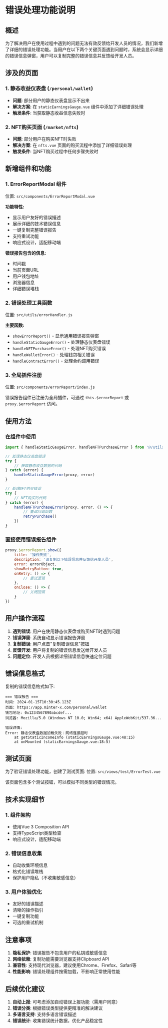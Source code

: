 # 错误处理功能说明

## 概述

为了解决用户在使用过程中遇到的问题无法有效反馈给开发人员的情况，我们新增了详细的错误处理功能。当用户在以下两个关键页面遇到问题时，系统会显示详细的错误信息弹窗，用户可以复制完整的错误信息并反馈给开发人员。

## 涉及的页面

### 1. 静态收益仪表盘 (`/personal/wallet`)
- **问题**: 部分用户的静态仪表盘显示不出来
- **解决方案**: 在 `staticEarningsGauge.vue` 组件中添加了详细错误处理
- **触发条件**: 当获取静态收益信息失败时

### 2. NFT购买页面 (`/market/nfts`)
- **问题**: 部分用户在购买NFT时失败
- **解决方案**: 在 `nfts.vue` 页面的购买流程中添加了详细错误处理
- **触发条件**: 当NFT购买过程中任何步骤失败时

## 新增组件和功能

### 1. ErrorReportModal 组件
位置: `src/components/ErrorReportModal.vue`

**功能特性:**
- 显示用户友好的错误描述
- 展示详细的技术错误信息
- 一键复制完整错误报告
- 支持重试功能
- 响应式设计，适配移动端

**错误报告包含的信息:**
- 时间戳
- 当前页面URL
- 用户钱包地址
- 浏览器信息
- 详细错误堆栈

### 2. 错误处理工具函数
位置: `src/utils/errorHandler.js`

**主要函数:**
- `showErrorReport()` - 显示通用错误报告弹窗
- `handleStaticGaugeError()` - 处理静态仪表盘错误
- `handleNFTPurchaseError()` - 处理NFT购买错误
- `handleWalletError()` - 处理钱包相关错误
- `handleContractError()` - 处理合约调用错误

### 3. 全局插件注册
位置: `src/components/errorReport/index.js`

错误报告组件已注册为全局插件，可通过 `this.$errorReport` 或 `proxy.$errorReport` 访问。

## 使用方法

### 在组件中使用

```javascript
import { handleStaticGaugeError, handleNFTPurchaseError } from '@/utils/errorHandler'

// 处理静态仪表盘错误
try {
    // 获取静态收益数据的代码
} catch (error) {
    handleStaticGaugeError(proxy, error)
}

// 处理NFT购买错误
try {
    // NFT购买的代码
} catch (error) {
    handleNFTPurchaseError(proxy, error, () => {
        // 重试回调函数
        retryPurchase()
    })
}
```

### 直接使用错误报告组件

```javascript
proxy.$errorReport.show({
    title: '操作失败',
    description: '请复制以下错误信息并反馈给开发人员',
    error: errorObject,
    showRetryButton: true,
    onRetry: () => {
        // 重试逻辑
    },
    onClose: () => {
        // 关闭回调
    }
})
```

## 用户操作流程

1. **遇到错误**: 用户在使用静态仪表盘或购买NFT时遇到问题
2. **错误弹窗**: 系统自动显示错误报告弹窗
3. **复制错误**: 用户点击"复制错误信息"按钮
4. **反馈开发**: 用户将复制的错误信息发送给开发人员
5. **问题定位**: 开发人员根据详细错误信息快速定位问题

## 错误信息格式

复制的错误信息格式如下:

```
=== 错误报告 ===
时间: 2024-01-15T10:30:45.123Z
页面: https://app.minter-x.com/personal/wallet
钱包地址: 0x1234567890abcdef...
浏览器: Mozilla/5.0 (Windows NT 10.0; Win64; x64) AppleWebKit/537.36...

错误详情:
Error: 静态仪表盘数据加载失败：网络连接超时
    at getStaticIncomeInfo (staticEarningsGauge.vue:48:15)
    at onMounted (staticEarningsGauge.vue:18:5)
```

## 测试页面

为了验证错误处理功能，创建了测试页面:
位置: `src/views/test/ErrorTest.vue`

该页面包含多个测试按钮，可以模拟不同类型的错误情况。

## 技术实现细节

### 1. 组件架构
- 使用Vue 3 Composition API
- 支持TypeScript类型检查
- 响应式设计，适配移动端

### 2. 错误信息收集
- 自动收集环境信息
- 格式化错误堆栈
- 保护用户隐私（不收集敏感信息）

### 3. 用户体验优化
- 友好的错误描述
- 清晰的操作指引
- 一键复制功能
- 可选的重试机制

## 注意事项

1. **隐私保护**: 错误报告不包含用户的私钥或敏感信息
2. **网络依赖**: 复制功能需要浏览器支持Clipboard API
3. **兼容性**: 支持现代浏览器，建议使用Chrome、Firefox、Safari等
4. **性能影响**: 错误处理组件按需加载，不影响正常使用性能

## 后续优化建议

1. **自动上报**: 可考虑添加自动错误上报功能（需用户同意）
2. **错误分类**: 根据错误类型提供更精准的解决建议
3. **多语言支持**: 支持多语言错误描述
4. **错误统计**: 收集错误统计数据，优化产品稳定性
